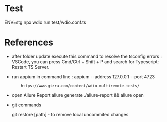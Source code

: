 # Test

ENV=stg npx wdio run test/wdio.conf.ts

# References

- after folder update execute this command to resolve the tsconfig errors :
  VSCode, you can press Cmd/Ctrl + Shift + P and search for Typescript: Restart TS Server.

- run appium in command line :
  appium --address 127.0.0.1 --port 4723

          https://www.gizra.com/content/wdio-multiremote-tests/

- open Allure Report
  allure generate ./allure-report && allure open

- git commands

  git restore [path] - to remove local uncommited changes
